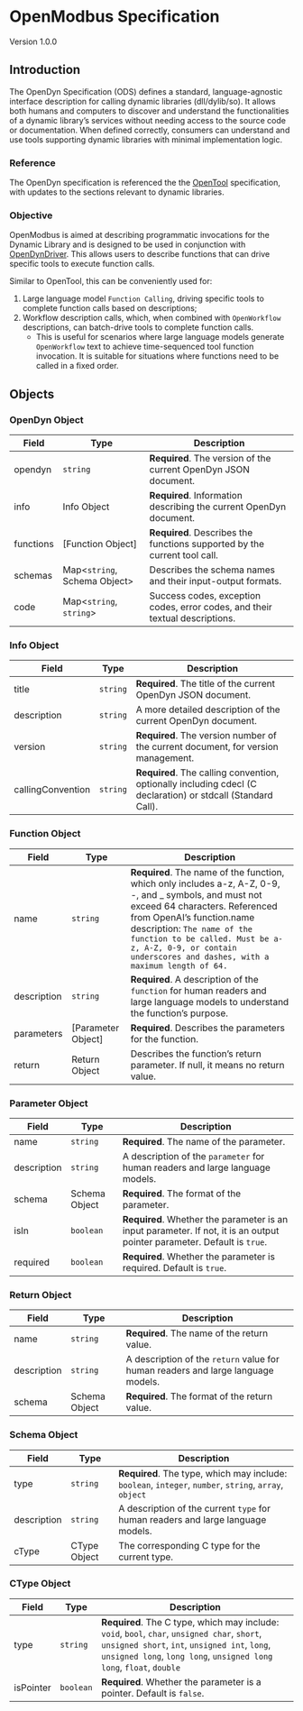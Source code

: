 # OpenModbus Specification

Version 1.0.0

## Introduction

The OpenDyn Specification (ODS) defines a standard, language-agnostic interface description for calling dynamic libraries (dll/dylib/so). It allows both humans and computers to discover and understand the functionalities of a dynamic library’s services without needing access to the source code or documentation. When defined correctly, consumers can understand and use tools supporting dynamic libraries with minimal implementation logic.

### Reference

The OpenDyn specification is referenced the the [OpenTool](https://github.com/LiteVar/opentool_dart/blob/main/opentool-specification-en.md) specification, with updates to the sections relevant to dynamic libraries.

### Objective

OpenModbus is aimed at describing programmatic invocations for the Dynamic Library and is designed to be used in conjunction with [OpenDynDriver](https://github.com/LiteVar/opentool_dart/blob/main/lib/src/driver/dyn/opendyn_driver.dart). This allows users to describe functions that can drive specific tools to execute function calls.

Similar to OpenTool, this can be conveniently used for:
1. Large language model `Function Calling`, driving specific tools to complete function calls based on descriptions;
2. Workflow description calls, which, when combined with `OpenWorkflow` descriptions, can batch-drive tools to complete function calls.
   - This is useful for scenarios where large language models generate `OpenWorkflow` text to achieve time-sequenced tool function invocation. It is suitable for situations where functions need to be called in a fixed order.

## Objects

### OpenDyn Object

| Field     | Type                         | Description                                                                  |
|-----------|------------------------------|------------------------------------------------------------------------------|
| opendyn   | `string`                     | **Required**. The version of the current OpenDyn JSON document.              |
| info      | Info Object                  | **Required**. Information describing the current OpenDyn document.           |
| functions | \[Function Object\]          | **Required**. Describes the functions supported by the current tool call.    |
| schemas   | Map<`string`, Schema Object> | Describes the schema names and their input-output formats.                   |
| code      | Map<`string`, `string`>      | Success codes, exception codes, error codes, and their textual descriptions. |

### Info Object

| Field             | Type     | Description                                                                                                  |
|-------------------|----------|--------------------------------------------------------------------------------------------------------------|
| title             | `string` | **Required**. The title of the current OpenDyn JSON document.                                                |
| description       | `string` | A more detailed description of the current OpenDyn document.                                                 |
| version           | `string` | **Required**. The version number of the current document, for version management.                            |
| callingConvention | `string` | **Required**. The calling convention, optionally including cdecl (C declaration) or stdcall (Standard Call). |

### Function Object

| Field       | Type                 | Description                                                                                                                                                                                                                                                                                                         |
|-------------|----------------------|---------------------------------------------------------------------------------------------------------------------------------------------------------------------------------------------------------------------------------------------------------------------------------------------------------------------|
| name        | `string`             | **Required**. The name of the function, which only includes a-z, A-Z, 0-9, -, and _ symbols, and must not exceed 64 characters. Referenced from OpenAI’s function.name description: `The name of the function to be called. Must be a-z, A-Z, 0-9, or contain underscores and dashes, with a maximum length of 64.` |
| description | `string`             | **Required**. A description of the `function` for human readers and large language models to understand the function’s purpose.                                                                                                                                                                                     |
| parameters  | \[Parameter Object\] | **Required**. Describes the parameters for the function.                                                                                                                                                                                                                                                            |
| return      | Return Object        | Describes the function’s return parameter. If null, it means no return value.                                                                                                                                                                                                                                       |

### Parameter Object

| Field       | Type          | Description                                                                                                              |
|-------------|---------------|--------------------------------------------------------------------------------------------------------------------------|
| name        | `string`      | **Required**. The name of the parameter.                                                                                 |
| description | `string`      | A description of the `parameter` for human readers and large language models.                                            |
| schema      | Schema Object | **Required**. The format of the parameter.                                                                               |
| isIn        | `boolean`     | **Required**. Whether the parameter is an input parameter. If not, it is an output pointer parameter. Default is `true`. |
| required    | `boolean`     | **Required**. Whether the parameter is required. Default is `true`.                                                      |

### Return Object

| Field       | Type          | Description                                                                      |
|-------------|---------------|----------------------------------------------------------------------------------|
| name        | `string`      | **Required**. The name of the return value.                                      |
| description | `string`      | A description of the `return` value for human readers and large language models. |
| schema      | Schema Object | **Required**. The format of the return value.                                    |

### Schema Object

| Field       | Type         | Description                                                                                            |
|-------------|--------------|--------------------------------------------------------------------------------------------------------|
| type        | `string`     | **Required**. The type, which may include: `boolean`, `integer`, `number`, `string`, `array`, `object` |
| description | `string`     | A description of the current `type` for human readers and large language models.                       |
| cType       | CType Object | The corresponding C type for the current type.                                                         |

### CType Object

| Field     | Type      | Description                                                                                                                                                                                                           |
|-----------|-----------|-----------------------------------------------------------------------------------------------------------------------------------------------------------------------------------------------------------------------|
| type      | `string`  | **Required**. The C type, which may include: `void`, `bool`, `char`, `unsigned char`, `short`, `unsigned short`, `int`, `unsigned int`, `long`, `unsigned long`, `long long`, `unsigned long long`, `float`, `double` |
| isPointer | `boolean` | **Required**. Whether the parameter is a pointer. Default is `false`.                                                                                                                                                 |
